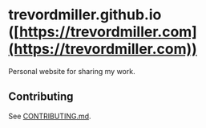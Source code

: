 # trevordmiller.github.io ([https://trevordmiller.com](https://trevordmiller.com))

Personal website for sharing my work.

## Contributing

See [CONTRIBUTING.md](./CONTRIBUTING.md).
